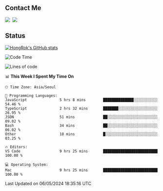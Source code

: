 ## Contact Me
<a href="https://instagram.com/_hongrok"><img src="https://img.shields.io/badge/Instagram-E4405F?style=for-the-badge&logo=Instagram&logoColor=white"/></a>&nbsp;
<img src="https://img.shields.io/badge/HongRok @hlog2e-5865F2?style=for-the-badge&logo=Discord&logoColor=white"/>&nbsp;

## Status

[![HongRok's GitHub stats](https://github-readme-stats.vercel.app/api?username=hlog2e)](https://github.com/anuraghazra/github-readme-stats)
<!--START_SECTION:waka-->
![Code Time](http://img.shields.io/badge/Code%20Time-582%20hrs%2023%20mins-blue)

![Lines of code](https://img.shields.io/badge/From%20Hello%20World%20I%27ve%20Written-510.9%20thousand%20lines%20of%20code-blue)

📊 **This Week I Spent My Time On** 

```text
🕑︎ Time Zone: Asia/Seoul

💬 Programming Languages: 
JavaScript               5 hrs 8 mins        ██████████████░░░░░░░░░░░   54.46 % 
TypeScript               2 hrs 32 mins       ███████░░░░░░░░░░░░░░░░░░   26.95 % 
JSON                     51 mins             ██░░░░░░░░░░░░░░░░░░░░░░░   09.02 % 
Bash                     34 mins             ██░░░░░░░░░░░░░░░░░░░░░░░   06.02 % 
Other                    18 mins             █░░░░░░░░░░░░░░░░░░░░░░░░   03.25 % 

🔥 Editors: 
VS Code                  9 hrs 25 mins       █████████████████████████   100.00 % 

💻 Operating System: 
Mac                      9 hrs 25 mins       █████████████████████████   100.00 % 
```


 Last Updated on 06/05/2024 18:35:16 UTC
<!--END_SECTION:waka-->
